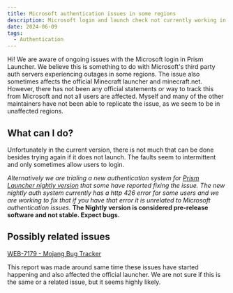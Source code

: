 ```yaml
---
title: Microsoft authentication issues in some regions
description: Microsoft login and launch check not currently working in the launcher
date: 2024-06-09
tags:
  - Authentication
---
```

Hi! We are aware of ongoing issues with the Microsoft login in Prism Launcher. We believe this is something to do with Microsoft's third party auth servers experiencing outages in some regions.
The issue also sometimes affects the official Minecraft launcher and minecraft.net.
However, there has not been any official statements or way to track this from Microsoft and not all users are affected.
Myself and many of the other maintainers have not been able to replicate the issue, as we seem to be in unaffected regions.

## What can I do?

Unfortunately in the current version, there is not much that can be done besides trying again if it does not launch. The faults seem to intermittent and only sometimes allow users to login.

*Alternatively we are trialing a new authentication system for [Prism Launcher nightly version](https://nightly.link/PrismLauncher/PrismLauncher/workflows/trigger_builds/develop) that some have reported fixing the issue.*
*The new nightly auth system currently has a http 426 error for some users and we are working to fix that if you have that error it is unrelated to Microsoft authentication issues.*
**The Nightly version is considered pre-release software and not stable. Expect bugs.**

## Possibly related issues

[WEB-7179 - Mojang Bug Tracker](https://bugs.mojang.com/browse/WEB-7179)

This report was made around same time these issues have started happening and also affected the official launcher. We are not sure if this is the same or a related issue, but it seems highly likely.
